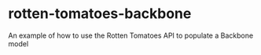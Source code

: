 rotten-tomatoes-backbone
========================

An example of how to use the Rotten Tomatoes API to populate a Backbone model
